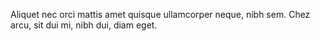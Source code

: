 Aliquet nec orci mattis amet quisque ullamcorper neque, nibh sem. Chez arcu, sit dui mi, nibh dui, diam eget.